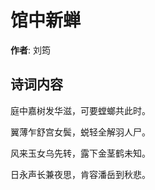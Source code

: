 # 馆中新蝉

**作者**: 刘筠

## 诗词内容

庭中嘉树发华滋，可要螳螂共此时。

翼薄乍舒宫女鬓，蜕轻全解羽人尸。

风来玉女乌先转，露下金茎鹤未知。

日永声长兼夜思，肯容潘岳到秋悲。

